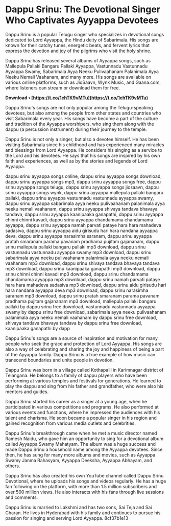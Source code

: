 # Dappu Srinu: The Devotional Singer Who Captivates Ayyappa Devotees
 
Dappu Srinu is a popular Telugu singer who specializes in devotional songs dedicated to Lord Ayyappa, the Hindu deity of Sabarimala. His songs are known for their catchy tunes, energetic beats, and fervent lyrics that express the devotion and joy of the pilgrims who visit the holy shrine.
 
Dappu Srinu has released several albums of Ayyappa songs, such as Mallepula Pallaki Bangaru Pallaki Ayyappa, Vastunnadu Vastunnadu Ayyappa Swamy, Sabarimala Ayya Neeku Pulivaahanam Palanimala Ayya Neeku Nemali Vaahanam, and many more. His songs are available on various online platforms, such as JioSaavn, Wynk Music, and Gaana.com, where listeners can stream or download them for free.
 
**Download › [https://t.co/1chTK9vMTu](https://t.co/1chTK9vMTu)**


 
Dappu Srinu's songs are not only popular among the Telugu-speaking devotees, but also among the people from other states and countries who visit Sabarimala every year. His songs have become a part of the culture and tradition of the Ayyappa worshipers, who sing them along with the dappu (a percussion instrument) during their journey to the temple.
 
Dappu Srinu is not only a singer, but also a devotee himself. He has been visiting Sabarimala since his childhood and has experienced many miracles and blessings from Lord Ayyappa. He considers his singing as a service to the Lord and his devotees. He says that his songs are inspired by his own faith and experiences, as well as by the stories and legends of Lord Ayyappa.
 
dappu srinu ayyappa songs online,  dappu srinu ayyappa songs download,  dappu srinu ayyappa songs mp3,  dappu srinu ayyappa songs free,  dappu srinu ayyappa songs telugu,  dappu srinu ayyappa songs jiosaavn,  dappu srinu ayyappa songs wynk,  dappu srinu ayyappa mallepula pallaki bangaru pallaki,  dappu srinu ayyappa vastunnadu vastunnadu ayyappa swamy,  dappu srinu ayyappa sabarimala ayya neeku pulivaahanam palanimala ayya neeku nemali vaahanam,  dappu srinu ayyappa shivaya tandava bhavaya tandava,  dappu srinu ayyappa kaanipaaka ganapathi,  dappu srinu ayyappa chinni chinni kavadi,  dappu srinu ayyappa chandamama chandamama ayyappa,  dappu srinu ayyappa namah parvati pataye hara hara mahadeva sadasiva,  dappu srinu ayyappa aidu girisudu hari hara nandana ayyappa deva,  dappu srinu ayyappa narasimha saranam,  dappu srinu ayyappa pratah smaranam parama pavanam pradhama pujitam gajananam,  dappu srinu mallepula pallaki bangaru pallaki mp3 download,  dappu srinu vastunnadu vastunnadu ayyappa swamy mp3 download,  dappu srinu sabarimala ayya neeku pulivaahanam palanimala ayya neeku nemali vaahanam mp3 download,  dappu srinu shivaya tandava bhavaya tandava mp3 download,  dappu srinu kaanipaaka ganapathi mp3 download,  dappu srinu chinni chinni kavadi mp3 download,  dappu srinu chandamama chandamama ayyappa mp3 download,  dappu srinu namah parvati pataye hara hara mahadeva sadasiva mp3 download,  dappu srinu aidu girisudu hari hara nandana ayyappa deva mp3 download,  dappu srinu narasimha saranam mp3 download,  dappu srinu pratah smaranam parama pavanam pradhama pujitam gajananam mp3 download,  mallepula pallaki bangaru pallaki by dappu srinu free download,  vastunnadu vastunnadu ayyappa swamy by dappu srinu free download,  sabarimala ayya neeku pulivaahanam palanimala ayya neeku nemali vaahanam by dappu srinu free download,  shivaya tandava bhavaya tandava by dappu srinu free download,  kaanipaaka ganapathi by dapp
 
Dappu Srinu's songs are a source of inspiration and motivation for many people who seek the grace and protection of Lord Ayyappa. His songs are also a way of celebrating and sharing the joy and happiness of being a part of the Ayyappa family. Dappu Srinu is a true example of how music can transcend boundaries and unite people in devotion.
  
Dappu Srinu was born in a village called Kothapalli in Karimnagar district of Telangana. He belongs to a family of dappu players who have been performing at various temples and festivals for generations. He learned to play the dappu and sing from his father and grandfather, who were also his mentors and guides.
 
Dappu Srinu started his career as a singer at a young age, when he participated in various competitions and programs. He also performed at various events and functions, where he impressed the audiences with his talent and charisma. He soon became a popular singer in his region and gained recognition from various media outlets and celebrities.
 
Dappu Srinu's breakthrough came when he met a music director named Ramesh Naidu, who gave him an opportunity to sing for a devotional album called Ayyappa Swamy Mahatyam. The album was a huge success and made Dappu Srinu a household name among the Ayyappa devotees. Since then, he has sung for many more albums and movies, such as Ayyappa Swamy Janma Rahasyam, Ayyappa Deeksha, Ayyappa Abhayam, and others.
 
Dappu Srinu has also created his own YouTube channel called Dappu Srinu Devotional, where he uploads his songs and videos regularly. He has a huge fan following on the platform, with more than 1.5 million subscribers and over 500 million views. He also interacts with his fans through live sessions and comments.
 
Dappu Srinu is married to Lakshmi and has two sons, Sai Teja and Sai Charan. He lives in Hyderabad with his family and continues to pursue his passion for singing and serving Lord Ayyappa.
 8cf37b1e13
 

